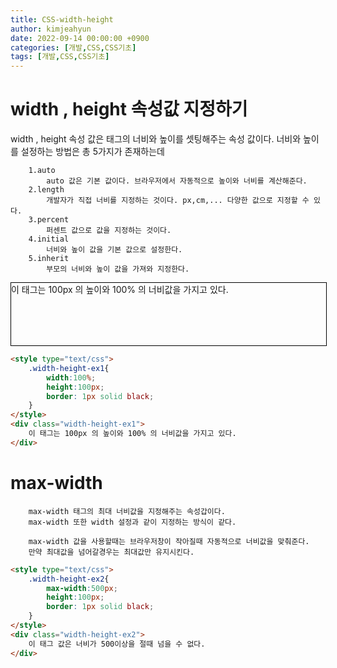 ```yaml
---
title: CSS-width-height
author: kimjeahyun
date: 2022-09-14 00:00:00 +0900
categories: [개발,CSS,CSS기초]
tags: [개발,CSS,CSS기초]
---
```


<style type="text/css">
	.width-height-ex1{
		width:100%;
		height:100px;
		border: 1px solid black;
	}
	.width-height-ex2{
		max-width:500px;
		height:100px;
		border: 1px solid black;
	}
</style>

# width , height 속성값 지정하기

width , height 속성 값은 태그의 너비와 높이를 셋팅해주는 속성 값이다.
너비와 높이를 설정하는 방법은 총 5가지가 존재하는데

        1.auto 
			auto 값은 기본 값이다. 브라우저에서 자동적으로 높이와 너비를 계산해준다.
		2.length
			개발자가 직접 너비를 지정하는 것이다. px,cm,... 다양한 값으로 지정할 수 있다.
		3.percent 
			퍼센트 값으로 값을 지정하는 것이다.
		4.initial 
			너비와 높이 값을 기본 값으로 설정한다.
		5.inherit
			부모의 너비와 높이 값을 가져와 지정한다.


<div class="width-height-ex1">
	이 태그는 100px 의 높이와 100% 의 너비값을 가지고 있다.
</div>

```html
<style type="text/css">
	.width-height-ex1{
		width:100%;
		height:100px;
		border: 1px solid black;
	}
</style>
<div class="width-height-ex1">
	이 태그는 100px 의 높이와 100% 의 너비값을 가지고 있다.
</div>
```

# max-width

		max-width 태그의 최대 너비값을 지정해주는 속성갑이다.
		max-width 또한 width 설정과 같이 지정하는 방식이 같다.

		max-width 값을 사용할때는 브라우저창이 작아질때 자동적으로 너비값을 맞춰준다.
		만약 최대값을 넘어갈경우는 최대값만 유지시킨다.

```html
<style type="text/css">
	.width-height-ex2{
		max-width:500px;
		height:100px;
		border: 1px solid black;
	}
</style>
<div class="width-height-ex2">
	이 태그 값은 너비가 500이상을 절때 넘을 수 없다.
</div>
```